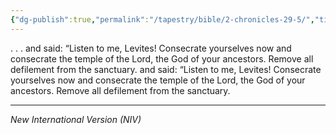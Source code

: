 ```yaml
---
{"dg-publish":true,"permalink":"/tapestry/bible/2-chronicles-29-5/","title":"2 Chronicles 29:5]","tags":["bible"],"dgHomeLink":true,"dgShowLocalGraph":true,"dgEnableSearch":true}
---
```



 . . .  and said: “Listen to me, Levites! Consecrate yourselves now and consecrate the temple of the Lord, the God of your ancestors. Remove all defilement from the sanctuary. and said: “Listen to me, Levites! Consecrate yourselves now and consecrate the temple of the Lord, the God of your ancestors. Remove all defilement from the sanctuary.

---
*New International Version (NIV)*